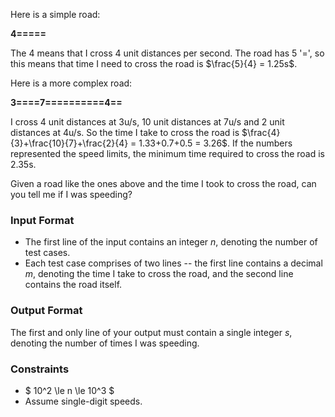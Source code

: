 Here is a simple road:

**4=====**

 The 4 means that I cross 4 unit distances per second. The road has 5 '=', so this means that time I need to cross the road is $\frac{5}{4} = 1.25s$.
 
 Here is a more complex road:

**3====7==========4==**

I cross 4 unit distances at 3u/s, 10 unit distances at 7u/s and 2 unit distances at 4u/s. So the time I take to cross the road is $\frac{4}{3}+\frac{10}{7}+\frac{2}{4} = 1.33+0.7+0.5 = 3.26$. If the numbers represented the speed limits, the minimum time required to cross the road is 2.35s. 

Given a road like the ones above and the time I took to cross the road, can you tell me if I was speeding?

### Input Format
- The first line of the input contains an integer $n$, denoting the number of test cases.
- Each test case comprises of two lines -- the first line contains a decimal $m$, denoting the time I take to cross the road, and the second line contains the road itself.

### Output Format
The first and only line of your output must contain a single integer $s$, denoting the number of times I was speeding.

### Constraints
- $ 10^2 \le n \le 10^3 $
- Assume single-digit speeds.